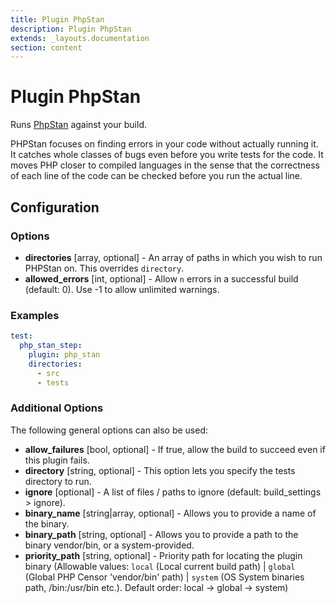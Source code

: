 ```yaml
---
title: Plugin PhpStan
description: Plugin PhpStan
extends: _layouts.documentation
section: content
---
```


Plugin PhpStan
==============

Runs [PhpStan](https://github.com/phpstan/phpstan) against your build.

PHPStan focuses on finding errors in your code without actually running it. It catches whole classes of bugs even 
before you write tests for the code. It moves PHP closer to compiled languages in the sense that the correctness 
of each line of the code can be checked before you run the actual line.

Configuration
-------------

### Options

* **directories** [array, optional] - An array of paths in which you wish to run PHPStan on. This overrides  `directory`.
* **allowed_errors** [int, optional] - Allow `n` errors in a successful build (default: 0). 
  Use -1 to allow unlimited warnings.
  
### Examples

```yml
test:
  php_stan_step:
    plugin: php_stan
    directories:
      - src
      - tests
```

### Additional Options

The following general options can also be used: 

* **allow_failures** [bool, optional] - If true, allow the build to succeed even if this plugin fails.
* **directory** [string, optional] - This option lets you specify the tests directory to run.
* **ignore** [optional] - A list of files / paths to ignore (default: build_settings > ignore).
* **binary_name** [string|array, optional] - Allows you to provide a name of the binary.
* **binary_path** [string, optional] - Allows you to provide a path to the binary vendor/bin, or a system-provided.
* **priority_path** [string, optional] - Priority path for locating the plugin binary (Allowable values: 
  `local` (Local current build path) | 
  `global` (Global PHP Censor 'vendor/bin' path) |
  `system` (OS System binaries path, /bin:/usr/bin etc.). 
  Default order: local -> global -> system)
